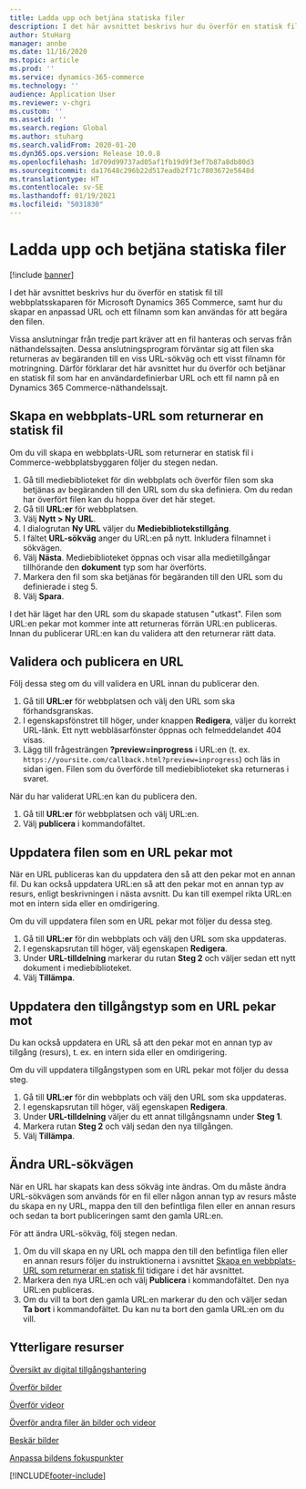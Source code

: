 ```yaml
---
title: Ladda upp och betjäna statiska filer
description: I det här avsnittet beskrivs hur du överför en statisk fil till webbplatsskaparen för Microsoft Dynamics 365 Commerce, samt hur du skapar en anpassad URL och ett filnamn som kan användas för att begära den filen.
author: StuHarg
manager: annbe
ms.date: 11/16/2020
ms.topic: article
ms.prod: ''
ms.service: dynamics-365-commerce
ms.technology: ''
audience: Application User
ms.reviewer: v-chgri
ms.custom: ''
ms.assetid: ''
ms.search.region: Global
ms.author: stuharg
ms.search.validFrom: 2020-01-20
ms.dyn365.ops.version: Release 10.0.8
ms.openlocfilehash: 1d709d99737ad05af1fb19d9f3ef7b87a8db80d3
ms.sourcegitcommit: da17648c296b22d517eadb2f71c7803672e5648d
ms.translationtype: HT
ms.contentlocale: sv-SE
ms.lasthandoff: 01/19/2021
ms.locfileid: "5031830"
---
```

# <a name="upload-and-serve-static-files"></a>Ladda upp och betjäna statiska filer

[!include [banner](includes/banner.md)]

I det här avsnittet beskrivs hur du överför en statisk fil till webbplatsskaparen för Microsoft Dynamics 365 Commerce, samt hur du skapar en anpassad URL och ett filnamn som kan användas för att begära den filen.

Vissa anslutningar från tredje part kräver att en fil hanteras och servas från näthandelssajten. Dessa anslutningsprogram förväntar sig att filen ska returneras av begäranden till en viss URL-sökväg och ett visst filnamn för motringning. Därför förklarar det här avsnittet hur du överför och betjänar en statisk fil som har en användardefinierbar URL och ett fil namn på en Dynamics 365 Commerce-näthandelssajt.

## <a name="create-a-site-url-that-returns-a-static-file"></a>Skapa en webbplats-URL som returnerar en statisk fil

Om du vill skapa en webbplats-URL som returnerar en statisk fil i Commerce-webbplatsbyggaren följer du stegen nedan.

1. Gå till mediebiblioteket för din webbplats och överför filen som ska betjänas av begäranden till den URL som du ska definiera. Om du redan har överfört filen kan du hoppa över det här steget.
1. Gå till **URL:er** för webbplatsen.
1. Välj **Nytt \> Ny URL**.
1. I dialogrutan **Ny URL** väljer du **Mediebibliotekstillgång**.
1. I fältet **URL-sökväg** anger du URL:en på nytt. Inkludera filnamnet i sökvägen.
1. Välj **Nästa**. Mediebiblioteket öppnas och visar alla medietillgångar tillhörande den **dokument** typ som har överförts.
1. Markera den fil som ska betjänas för begäranden till den URL som du definierade i steg 5.
1. Välj **Spara**.

I det här läget har den URL som du skapade statusen "utkast". Filen som URL:en pekar mot kommer inte att returneras förrän URL:en publiceras. Innan du publicerar URL:en kan du validera att den returnerar rätt data.

## <a name="validate-and-publish-a-url"></a>Validera och publicera en URL

Följ dessa steg om du vill validera en URL innan du publicerar den.

1. Gå till **URL:er** för webbplatsen och välj den URL som ska förhandsgranskas.
2. I egenskapsfönstret till höger, under knappen **Redigera**, väljer du korrekt URL-länk. Ett nytt webbläsarfönster öppnas och felmeddelandet 404 visas.
3. Lägg till frågesträngen **?preview=inprogress** i URL:en (t. ex. `https://yoursite.com/callback.html?preview=inprogress`) och läs in sidan igen. Filen som du överförde till mediebiblioteket ska returneras i svaret.

När du har validerat URL:en kan du publicera den.

1. Gå till **URL:er** för webbplatsen och välj URL:en.
2. Välj **publicera** i kommandofältet.

## <a name="update-the-file-that-a-url-points-to"></a>Uppdatera filen som en URL pekar mot

När en URL publiceras kan du uppdatera den så att den pekar mot en annan fil. Du kan också uppdatera URL:en så att den pekar mot en annan typ av resurs, enligt beskrivningen i nästa avsnitt. Du kan till exempel rikta URL:en mot en intern sida eller en omdirigering.

Om du vill uppdatera filen som en URL pekar mot följer du dessa steg.

1. Gå till **URL:er** för din webbplats och välj den URL som ska uppdateras.
1. I egenskapsrutan till höger, välj egenskapen **Redigera**.
1. Under **URL-tilldelning** markerar du rutan **Steg 2** och väljer sedan ett nytt dokument i mediebiblioteket.
1. Välj **Tillämpa**.

## <a name="update-the-asset-type-that-a-url-points-to"></a>Uppdatera den tillgångstyp som en URL pekar mot

Du kan också uppdatera en URL så att den pekar mot en annan typ av tillgång (resurs), t. ex. en intern sida eller en omdirigering.

Om du vill uppdatera tillgångstypen som en URL pekar mot följer du dessa steg.

1. Gå till **URL:er** för din webbplats och välj den URL som ska uppdateras.
1. I egenskapsrutan till höger, välj egenskapen **Redigera**.
1. Under **URL-tilldelning** väljer du ett annat tillgångsnamn under **Steg 1**.
1. Markera rutan **Steg 2** och välj sedan den nya tillgången.
1. Välj **Tillämpa**.

## <a name="change-the-url-path"></a>Ändra URL-sökvägen

När en URL har skapats kan dess sökväg inte ändras. Om du måste ändra URL-sökvägen som används för en fil eller någon annan typ av resurs måste du skapa en ny URL, mappa den till den befintliga filen eller en annan resurs och sedan ta bort publiceringen samt den gamla URL:en.

För att ändra URL-sökväg, följ stegen nedan.

1. Om du vill skapa en ny URL och mappa den till den befintliga filen eller en annan resurs följer du instruktionerna i avsnittet [Skapa en webbplats-URL som returnerar en statisk fil](#create-a-site-url-that-returns-a-static-file) tidigare i det här avsnittet.
1. Markera den nya URL:en och välj **Publicera** i kommandofältet. Den nya URL:en publiceras.
1. Om du vill ta bort den gamla URL:en markerar du den och väljer sedan **Ta bort** i kommandofältet. Du kan nu ta bort den gamla URL:en om du vill.

## <a name="additional-resources"></a>Ytterligare resurser

[Översikt av digital tillgångshantering](dam-overview.md)

[Överför bilder](dam-upload-images.md)

[Överför videor](dam-upload-video.md)

[Överför andra filer än bilder och videor](dam-upload-files.md)

[Beskär bilder](dam-crop-images.md)

[Anpassa bildens fokuspunkter](dam-custom-focal-point.md)


[!INCLUDE[footer-include](../includes/footer-banner.md)]